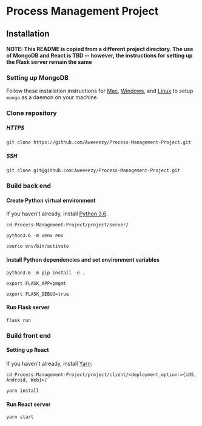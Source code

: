 Process Management Project
=========================

Installation
-------------------------

#### NOTE: This README is copied from a different project directory. The use of MongoDB and React is TBD -- however, the instructions for setting up the Flask server remain the same ####

### Setting up MongoDB ###
Follow these installation instructions for [Mac](https://docs.mongodb.com/manual/tutorial/install-mongodb-on-os-x/), [Windows](https://docs.mongodb.com/manual/tutorial/install-mongodb-on-windows/), and [Linux](https://docs.mongodb.com/manual/tutorial/install-mongodb-on-ubuntu/) to setup `mongo` as a daemon on your machine.

### Clone repository ###

##### HTTPS #####
`git clone https://github.com/Aweeeezy/Process-Management-Project.git`

##### SSH #####
`git clone git@github.com:Aweeeezy/Process-Management-Project.git`

### Build back end ###

#### Create Python virtual environment ####
If you haven't already, install [Python 3.6](https://www.python.org/downloads/).

`cd Process-Management-Project/project/server/`

`python3.6 -m venv env`

`source env/bin/activate`

#### Install Python dependencies and set environment variables ####
`python3.6 -m pip install -e .`

`export FLASK_APP=pmgmt`

`export FLASK_DEBUG=true`

#### Run Flask server ####
`flask run`

### Build front end ###

#### Setting up React ####

If you haven't already, install [Yarn](https://yarnpkg.com/lang/en/docs/install/).

`cd Process-Management-Project/project/client/<deployment_option:={iOS, Android, Web}>/`

`yarn install`

#### Run React server ####
`yarn start`
